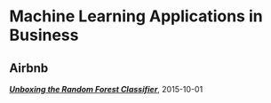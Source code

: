 # **Machine Learning Applications in Business**


## **Airbnb**

[**_Unboxing the Random Forest Classifier_**](http://nerds.airbnb.com/unboxing-the-random-forest-classifier), 2015-10-01
